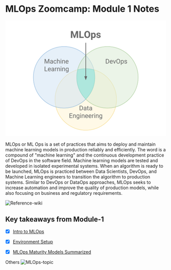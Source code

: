 # MLOps Zoomcamp: Module 1 Notes


![MLOPs](https://github.com/surawut-jirasaktavee/course-mlops-zoomcamp/blob/main/local-host/01-intro/images/ML_Ops_Venn_Diagram.svg.png)

MLOps or ML Ops is a set of practices that aims to deploy and maintain machine learning models in production reliably and efficiently. The word is a compound of "machine learning" and the continuous development practice of DevOps in the software field. Machine learning models are tested and developed in isolated experimental systems. When an algorithm is ready to be launched, MLOps is practiced between Data Scientists, DevOps, and Machine Learning engineers to transition the algorithm to production systems. Similar to DevOps or DataOps approaches, MLOps seeks to increase automation and improve the quality of production models, while also focusing on business and regulatory requirements.

![Reference-wiki](https://en.wikipedia.org/wiki/MLOps)

## Key takeaways from Module-1

- [x] [Intro to MLOps](https://github.com/surawut-jirasaktavee/course-mlops-zoomcamp/blob/main/local-host/01-intro/01-intro.md)
- [x] [Environment Setup](https://github.com/surawut-jirasaktavee/course-mlops-zoomcamp/blob/main/local-host/01-intro/setup.md)
- [x] [MLOps Maturity Models Summarized](https://github.com/surawut-jirasaktavee/course-mlops-zoomcamp/blob/main/local-host/01-intro/mlops_maturity.md)


Others ![MLOps-topic](https://github.com/topics/mlops)
